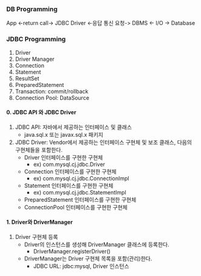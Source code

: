 ### DB Programming
App <-return call-> JDBC Driver <-응답 통신 요청-> DBMS <- I/O -> Database

### JDBC Programming
1. Driver
2. Driver Manager
3. Connection
4. Statement
5. ResultSet
6. PreparedStatement
7. Transaction: commit/rollback
8. Connection Pool: DataSource

#### 0. JDBC API 와 JDBC Driver
1. JDBC API: 자바에서 제공하는 인터페이스 및 클래스
   - java.sql.x 또는 javax.sql.x 패키지
2. JDBC Driver: Vendor에서 제공하는 인터페이스 구현체 및 보조 클래스, 다음의 구현체들을 포함한다.
   - Driver 인터페이스를 구현한 구현체 
     - ex) com.mysql.cj.jdbc.Driver
   - Connection 인터페이스를 구현한 구현체
     - ex) com.mysql.cj.jdbc.ConnectionImpl
   - Statement 인터페이스를 구현한 구현체
     - ex) com.mysql.cj.jdbc.StatementImpl
   - PreparedStatement 인터페이스를 구현한 구현체
   - ConnectionPool 인터페이스를 구현한 구현체


#### 1. Driver와 DriverManager
1. Driver 구현체 등록
   - Driver의 인스턴스를 생성해 DriverManager 클래스에 등록한다.
     - DriverManager.registerDriver()
   - DriverManager는 Driver 구현체 목록을 포함(관리)한다.
     - JDBC URL: jdbc:mysql, Driver 인스턴스

